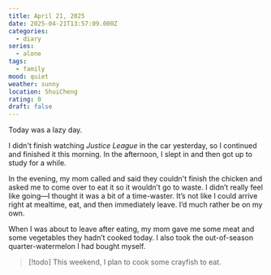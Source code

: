 ```yaml
---
title: April 21, 2025
date: 2025-04-21T13:57:09.000Z
categories:
  - diary
series:
  - alone
tags:
  - family
mood: quiet
weather: sunny
location: ShuiCheng
rating: 0
draft: false
---
```


Today was a lazy day.

I didn't finish watching *Justice League* in the car yesterday, so I continued and finished it this morning. In the afternoon, I slept in and then got up to study for a while.

In the evening, my mom called and said they couldn't finish the chicken and asked me to come over to eat it so it wouldn’t go to waste. I didn’t really feel like going—I thought it was a bit of a time-waster. It’s not like I could arrive right at mealtime, eat, and then immediately leave. I’d much rather be on my own.

When I was about to leave after eating, my mom gave me some meat and some vegetables they hadn’t cooked today. I also took the out-of-season quarter-watermelon I had bought myself.

> [!todo]
> This weekend, I plan to cook some crayfish to eat.  



